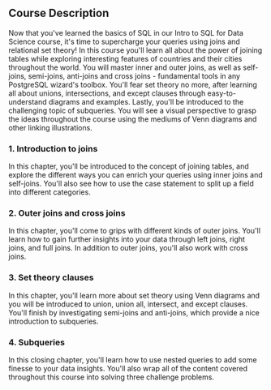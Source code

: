 ## Course Description
Now that you've learned the basics of SQL in our Intro to SQL for Data Science course, it's time to supercharge your queries using joins and relational set theory! In this course you'll learn all about the power of joining tables while exploring interesting features of countries and their cities throughout the world. You will master inner and outer joins, as well as self-joins, semi-joins, anti-joins and cross joins - fundamental tools in any PostgreSQL wizard's toolbox. You'll fear set theory no more, after learning all about unions, intersections, and except clauses through easy-to-understand diagrams and examples. Lastly, you'll be introduced to the challenging topic of subqueries. You will see a visual perspective to grasp the ideas throughout the course using the mediums of Venn diagrams and other linking illustrations.

### 1. Introduction to joins
In this chapter, you'll be introduced to the concept of joining tables, and explore the different ways you can enrich your queries using inner joins and self-joins. You'll also see how to use the case statement to split up a field into different categories.

### 2. Outer joins and cross joins
In this chapter, you'll come to grips with different kinds of outer joins. You'll learn how to gain further insights into your data through left joins, right joins, and full joins. In addition to outer joins, you'll also work with cross joins.

### 3. Set theory clauses
In this chapter, you'll learn more about set theory using Venn diagrams and you will be introduced to union, union all, intersect, and except clauses. You'll finish by investigating semi-joins and anti-joins, which provide a nice introduction to subqueries.

### 4. Subqueries
In this closing chapter, you'll learn how to use nested queries to add some finesse to your data insights. You'll also wrap all of the content covered throughout this course into solving three challenge problems.